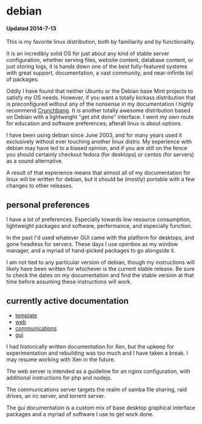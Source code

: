 
# debian
#### Updated 2014-7-13

This is my favorite linux distribution, both by familiarity and by functionality.

It is an incredibly solid OS for just about any kind of stable server configuration, whether serving files, website content, database content, or just storing logs, it is hands down one of the best fully-featured systems with great support, documentation, a vast community, and near-infinite list of packages.

Oddly I have found that neither Ubuntu or the Debian base Mint projects to satisfy my OS needs.  However, if you want a totally kickass distribution that is preconfigured without any of the nonsense in my documentation I highly recommend [Crunchbang](http://crunchbang.org/).  It is another totally awesome distribution based on Debian with a lightweight "get shit done" interface.  I went my own route for education and software preferences; afterall linux is about options.

I have been using debian since June 2003, and for many years used it exclusively without ever touching another linux distro.  My experience with debian may have led to a biased opinion, and if you are still on the fence you should certainly checkout fedora (for desktops) or centos (for servers) as a sound alternative.

A result of that experience means that almost all of my documentation for linux will be written for debian, but it should be (mostly) portable with a few changes to other releases.

## personal preferences

I have a lot of preferences.  Especially towards low resource consumption, lightweight packages and software, performance, and especially function.

In the past I'd used whatever GUI came with the platform for desktops, and gone headless for servers.  These days I use openbox as my window manager, and a myriad of hand-picked packages to go alongside it.

I am not tied to any particular version of debian, though my instructions will likely have been written for whichever is the current stable release.  Be sure to check the dates on my documentation and find the stable version at that time before assuming these instructions will work.


## currently active documentation

- [template](template.md)
- [web](web.md)
- [communications](comm.md)
- [gui](gui.md)

I had historically written documentation for Xen, but the upkeep for experimentation and rebuilding was too much and I have taken a break.  I may resume working with Xen in the future.

The web server is intended as a guideline for an nginx configuration, with additional instructions for php and nodejs.

The communications server targets the realm of samba file sharing, raid drives, an irc server, and torrent server.

The gui documentation is a custom mix of base desktop graphical interface packages and a myriad of software I use to get work done.

